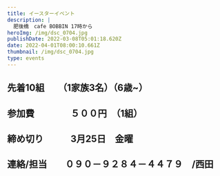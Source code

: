 ```yaml
---
title: イースターイベント
description: |
  肥後橋　cafe BOBBIN 17時から
heroImg: /img/dsc_0704.jpg
publishDate: 2022-03-08T05:01:18.620Z
date: 2022-04-01T08:00:10.661Z
thumbnail: /img/dsc_0704.jpg
type: events
---
```

## **先着10組　　（1家族3名）（6歳~）**

## 参加費　　　　５００円　（1組）

## 締め切り　　　3月25日　金曜

## 連絡/担当　　０９０－９２８４－４４７９　/西田